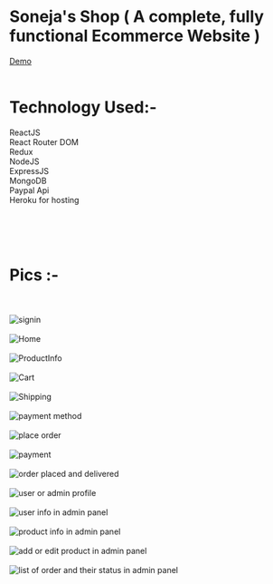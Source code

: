 # Soneja's Shop ( A complete, fully functional Ecommerce Website )
[Demo](https://sonejastore.herokuapp.com/)
<br />
<br />

# Technology Used:-
ReactJS\
React Router DOM\
Redux\
NodeJS\
ExpressJS\
MongoDB\
Paypal Api\
Heroku for hosting\
<br />
<br />
<br />
<br />
# Pics :-
<br/><br/>
![signin](https://github.com/sagar-soneja/SONEJA-SHOP-WEBSITE/blob/main/screenshot/10.png)<br/><br/>
![Home](https://github.com/sagar-soneja/SONEJA-SHOP-WEBSITE/blob/main/screenshot/1.png)<br/><br/>
![ProductInfo](https://github.com/sagar-soneja/SONEJA-SHOP-WEBSITE/blob/main/screenshot/2.png)<br/><br/>
![Cart](https://github.com/sagar-soneja/SONEJA-SHOP-WEBSITE/blob/main/screenshot/3.png)<br/><br/>
![Shipping](https://github.com/sagar-soneja/SONEJA-SHOP-WEBSITE/blob/main/screenshot/4.png)<br/><br/>
![payment method](https://github.com/sagar-soneja/SONEJA-SHOP-WEBSITE/blob/main/screenshot/5.png)<br/><br/>
![place order](https://github.com/sagar-soneja/SONEJA-SHOP-WEBSITE/blob/main/screenshot/6.png)<br/><br/>
![payment](https://github.com/sagar-soneja/SONEJA-SHOP-WEBSITE/blob/main/screenshot/7.png)<br/><br/>
![order placed and delivered](https://github.com/sagar-soneja/SONEJA-SHOP-WEBSITE/blob/main/screenshot/8.png)<br/><br/>
![user or admin profile](https://github.com/sagar-soneja/SONEJA-SHOP-WEBSITE/blob/main/screenshot/9.png)<br/><br/>
![user info in admin panel](https://github.com/sagar-soneja/SONEJA-SHOP-WEBSITE/blob/main/screenshot/11.png)<br/><br/>
![product info in admin panel](https://github.com/sagar-soneja/SONEJA-SHOP-WEBSITE/blob/main/screenshot/12.png)<br/><br/>
![add or edit product in admin panel](https://github.com/sagar-soneja/SONEJA-SHOP-WEBSITE/blob/main/screenshot/13.png)<br/><br/>
![list of order and their status in admin panel](https://github.com/sagar-soneja/SONEJA-SHOP-WEBSITE/blob/main/screenshot/14.png)<br/><br/>
<br/><br/>
<br/><br/>


